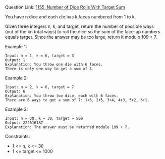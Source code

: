 Question Link: [1155. Number of Dice Rolls With Target Sum](https://leetcode.com/problems/number-of-dice-rolls-with-target-sum/)

You have n dice and each die has k faces numbered from 1 to k.

Given three integers n, k, and target, return the number of possible ways (out of the kn total ways) to roll the dice so the sum of the face-up numbers equals target. Since the answer may be too large, return it modulo 109 + 7.

 

Example 1:
```
Input: n = 1, k = 6, target = 3
Output: 1
Explanation: You throw one die with 6 faces.
There is only one way to get a sum of 3.
```
Example 2:
```
Input: n = 2, k = 6, target = 7
Output: 6
Explanation: You throw two dice, each with 6 faces.
There are 6 ways to get a sum of 7: 1+6, 2+5, 3+4, 4+3, 5+2, 6+1.
```
Example 3:
```
Input: n = 30, k = 30, target = 500
Output: 222616187
Explanation: The answer must be returned modulo 109 + 7.
``` 

Constraints:

* 1 <= n, k <= 30
* 1 <= target <= 1000